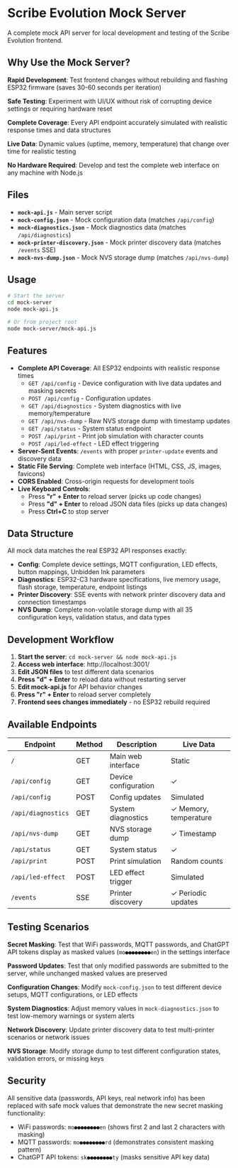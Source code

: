 # Scribe Evolution Mock Server

A complete mock API server for local development and testing of the Scribe Evolution frontend.

## Why Use the Mock Server?

**Rapid Development**: Test frontend changes without rebuilding and flashing ESP32 firmware (saves 30-60 seconds per iteration)

**Safe Testing**: Experiment with UI/UX without risk of corrupting device settings or requiring hardware reset

**Complete Coverage**: Every API endpoint accurately simulated with realistic response times and data structures

**Live Data**: Dynamic values (uptime, memory, temperature) that change over time for realistic testing

**No Hardware Required**: Develop and test the complete web interface on any machine with Node.js

## Files

- **`mock-api.js`** - Main server script
- **`mock-config.json`** - Mock configuration data (matches `/api/config`)
- **`mock-diagnostics.json`** - Mock diagnostics data (matches `/api/diagnostics`)  
- **`mock-printer-discovery.json`** - Mock printer discovery data (matches `/events` SSE)
- **`mock-nvs-dump.json`** - Mock NVS storage dump (matches `/api/nvs-dump`)

## Usage

```bash
# Start the server
cd mock-server
node mock-api.js

# Or from project root
node mock-server/mock-api.js
```

## Features

- **Complete API Coverage**: All ESP32 endpoints with realistic response times
  - `GET /api/config` - Device configuration with live data updates and masking secrets
  - `POST /api/config` - Configuration updates
  - `GET /api/diagnostics` - System diagnostics with live memory/temperature
  - `GET /api/nvs-dump` - Raw NVS storage dump with timestamp updates
  - `GET /api/status` - System status endpoint
  - `POST /api/print` - Print job simulation with character counts
  - `POST /api/led-effect` - LED effect triggering
- **Server-Sent Events**: `/events` with proper `printer-update` events and discovery data
- **Static File Serving**: Complete web interface (HTML, CSS, JS, images, favicons)
- **CORS Enabled**: Cross-origin requests for development tools
- **Live Keyboard Controls**:
  - Press **"r" + Enter** to reload server (picks up code changes)
  - Press **"d" + Enter** to reload JSON data files (picks up data changes)
  - Press **Ctrl+C** to stop server

## Data Structure

All mock data matches the real ESP32 API responses exactly:

- **Config**: Complete device settings, MQTT configuration, LED effects, button mappings, Unbidden Ink parameters
- **Diagnostics**: ESP32-C3 hardware specifications, live memory usage, flash storage, temperature, endpoint listings  
- **Printer Discovery**: SSE events with network printer discovery data and connection timestamps
- **NVS Dump**: Complete non-volatile storage dump with all 35 configuration keys, validation status, and data types

## Development Workflow

1. **Start the server**: `cd mock-server && node mock-api.js`
2. **Access web interface**: http://localhost:3001/
3. **Edit JSON files** to test different data scenarios
4. **Press "d" + Enter** to reload data without restarting server
5. **Edit mock-api.js** for API behavior changes  
6. **Press "r" + Enter** to reload server completely
7. **Frontend sees changes immediately** - no ESP32 rebuild required

## Available Endpoints

| Endpoint | Method | Description | Live Data |
|----------|---------|-------------|-----------|
| `/` | GET | Main web interface | Static |
| `/api/config` | GET | Device configuration | ✓ |
| `/api/config` | POST | Config updates | Simulated |
| `/api/diagnostics` | GET | System diagnostics | ✓ Memory, temperature |
| `/api/nvs-dump` | GET | NVS storage dump | ✓ Timestamp |
| `/api/status` | GET | System status | ✓ |
| `/api/print` | POST | Print simulation | Random counts |
| `/api/led-effect` | POST | LED effect trigger | Simulated |
| `/events` | SSE | Printer discovery | ✓ Periodic updates |

## Testing Scenarios

**Secret Masking**: Test that WiFi passwords, MQTT passwords, and ChatGPT API tokens display as masked values (`mo●●●●●●●●en`) in the settings interface

**Password Updates**: Test that only modified passwords are submitted to the server, while unchanged masked values are preserved

**Configuration Changes**: Modify `mock-config.json` to test different device setups, MQTT configurations, or LED effects

**System Diagnostics**: Adjust memory values in `mock-diagnostics.json` to test low-memory warnings or system alerts

**Network Discovery**: Update printer discovery data to test multi-printer scenarios or network issues

**NVS Storage**: Modify storage dump to test different configuration states, validation errors, or missing keys

## Security

All sensitive data (passwords, API keys, real network info) has been replaced with safe mock values that demonstrate the new secret masking functionality:

- WiFi passwords: `mo●●●●●●●●en` (shows first 2 and last 2 characters with masking)  
- MQTT passwords: `mo●●●●●●●●rd` (demonstrates consistent masking pattern)
- ChatGPT API tokens: `sk●●●●●●●●ty` (masks sensitive API key data)
